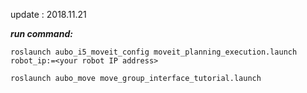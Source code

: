update : 2018.11.21

***run command:***
```
roslaunch aubo_i5_moveit_config moveit_planning_execution.launch robot_ip:=<your robot IP address>
```
```
roslaunch aubo_move move_group_interface_tutorial.launch
```
